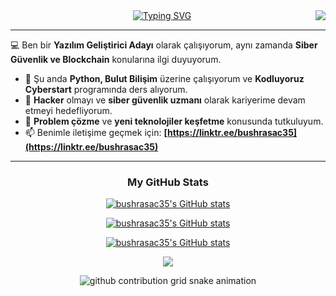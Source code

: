<img align="right" src="https://visitor-badge.laobi.icu/badge?page_id=bushrasac35.bushrasac35">
<div align="center">
 <a href="https://github.com/bushrasac35">
  <img src="https://readme-typing-svg.demolab.com?font=Fira+Code&size=28&duration=3000&pause=500&center=true&vCenter=true&width=435&lines=HELLO+THERE!+%F0%9F%91%BE+WELCOME+%F0%9F%99%8B%F0%9F%8F%BB;MY+NAME+IS+BUSHRA+%F0%9F%98%BC;BÜŞRA+KURT+%F0%9F%A4%93" alt="Typing SVG" />
 </a>
</div>
 
---
💻  Ben bir **Yazılım Geliştirici Adayı** olarak çalışıyorum, aynı zamanda **Siber Güvenlik ve Blockchain** konularına ilgi duyuyorum.
- 🌱  Şu anda **Python, Bulut Bilişim** üzerine çalışıyorum ve **Kodluyoruz Cyberstart** programında ders alıyorum.
- 🚀  **Hacker** olmayı ve **siber güvenlik uzmanı** olarak kariyerime devam etmeyi hedefliyorum.
- 💬  **Problem çözme** ve **yeni teknolojiler keşfetme** konusunda tutkuluyum.
- 📫  Benimle iletişime geçmek için: **[https://linktr.ee/bushrasac35](https://linktr.ee/bushrasac35)**

---

### <p align="center">My GitHub Stats</p>

<p align="center">
 <a href="http://www.github.com/bushrasac35"><img src="https://github-profile-trophy.vercel.app/?username=bushrasac35&theme=onedark&column=3"  alt="bushrasac35's GitHub stats" />
</p>

<p align="center">
 <a href="http://www.github.com/bushrasac35"><img src="https://github-readme-stats.vercel.app/api/top-langs/?username=bushrasac35&theme=dark&layout=compact&langs_count=8"  alt="bushrasac35's GitHub stats" />
</p>

<p align="center">
 <a href="http://www.github.com/bushrasac35"><img src="https://github-readme-stats.vercel.app/api?username=bushrasac35&show_icons=true&hide=&count_private=true&title_color=0891b2&text_color=ffffff&icon_color=0891b2&bg_color=1c1917&hide_border=true&show_icons=true" alt="bushrasac35's GitHub stats" />
  </p>
  
<p align="center">
<a href="http://www.github.com/bushrasac35"><img src="https://github-readme-streak-stats.herokuapp.com/?user=muffafa&stroke=ffffff&background=1c1917&ring=0891b2&fire=0891b2&currStreakNum=ffffff&currStreakLabel=0891b2&sideNums=ffffff&sideLabels=ffffff&dates=ffffff&hide_border=true" /></a>
</p>
  
 <p align="center">
 <picture>
  <source media="(prefers-color-scheme: dark)" srcset="https://raw.githubusercontent.com/bushrasac35/bushrasac35/output/github-contribution-grid-snake-dark.svg">
  <source media="(prefers-color-scheme: light)" srcset="https://raw.githubusercontent.com/bushrasac35/bushrasac35/output/github-contribution-grid-snake.svg">
  <img alt="github contribution grid snake animation" src="https://raw.githubusercontent.com/bushrasac35/bushrasac35/output/github-contribution-grid-snake.svg">
</picture>
</p>

<!---
bushrasac35/bushrasac35 is a ✨ special ✨ repository because its `README.md` (this file) appears on your GitHub profile.
You can click the Preview link to take a look at your changes.
--->
